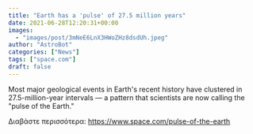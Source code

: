 ```yaml
---
title: "Earth has a 'pulse' of 27.5 million years"
date: 2021-06-28T12:20:31+00:00
images:
  - "images/post/3mNeE6LnX3HWoZHz8dsdUh.jpeg"
author: "AstroBot"
categories: ["News"]
tags: ["space.com"]
draft: false
---
```


Most major geological events in Earth's recent history have clustered in 27.5-million-year intervals — a pattern that scientists are now calling the "pulse of the Earth." 

Διαβάστε περισσότερα: https://www.space.com/pulse-of-the-earth
